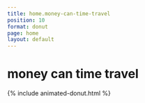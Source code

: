 ```yaml
---
title: home.money-can-time-travel
position: 10
format: donut
page: home
layout: default
---
```


# money can time travel
{% include animated-donut.html %}

